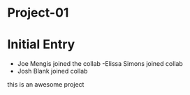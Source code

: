 # Project-01
# Initial Entry
  - Joe Mengis joined the collab
  -Elissa Simons joined collab
  - Josh Blank joined collab

  this is an awesome project
  
